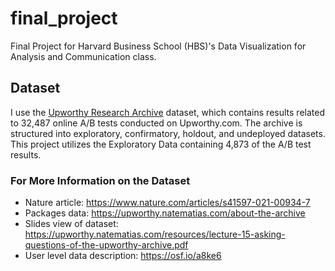 # final_project
Final Project for Harvard Business School (HBS)'s Data Visualization for Analysis and Communication class.


## Dataset
I use the [Upworthy Research Archive](https://upworthy.natematias.com/) dataset, which contains results related to 32,487 online A/B tests conducted on Upworthy.com. 
The archive is structured into exploratory, confirmatory, holdout, and undeployed datasets. This project utilizes the Exploratory Data containing 4,873 of the A/B test results.

### For More Information on the Dataset
- Nature article: https://www.nature.com/articles/s41597-021-00934-7
- Packages data: https://upworthy.natematias.com/about-the-archive
- Slides view of dataset: https://upworthy.natematias.com/resources/lecture-15-asking-questions-of-the-upworthy-archive.pdf
- User level data description: https://osf.io/a8ke6 